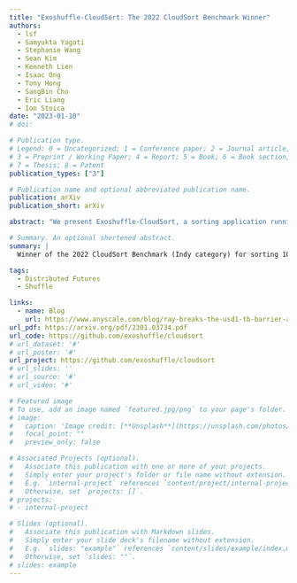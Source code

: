 ```yaml
---
title: "Exoshuffle-CloudSort: The 2022 CloudSort Benchmark Winner"
authors:
  - lsf
  - Samyukta Yagati
  - Stephanie Wang
  - Sean Kim
  - Kenneth Lien
  - Isaac Ong
  - Tony Hong
  - SangBin Cho
  - Eric Liang
  - Ion Stoica
date: "2023-01-10"
# doi:

# Publication type.
# Legend: 0 = Uncategorized; 1 = Conference paper; 2 = Journal article;
# 3 = Preprint / Working Paper; 4 = Report; 5 = Book; 6 = Book section;
# 7 = Thesis; 8 = Patent
publication_types: ["3"]

# Publication name and optional abbreviated publication name.
publication: arXiv
publication_short: arXiv

abstract: "We present Exoshuffle-CloudSort, a sorting application running on top of Ray using the Exoshuffle architecture. Exoshuffle-CloudSort runs on Amazon EC2, with input and output data stored on Amazon S3. Using 40 i4i.4xlarge workers, Exoshuffle-CloudSort completes the 100 TB CloudSort Benchmark (Indy category) in 5378 seconds, with an average total cost of $97."

# Summary. An optional shortened abstract.
summary: |
  Winner of the 2022 CloudSort Benchmark (Indy category) for sorting 100TB data at $0.97/TB.

tags:
  - Distributed Futures
  - Shuffle

links:
  - name: Blog
    url: https://www.anyscale.com/blog/ray-breaks-the-usd1-tb-barrier-as-the-worlds-most-cost-efficient-sorting
url_pdf: https://arxiv.org/pdf/2301.03734.pdf
url_code: https://github.com/exoshuffle/cloudsort
# url_dataset: '#'
# url_poster: '#'
url_project: https://github.com/exoshuffle/cloudsort
# url_slides: ''
# url_source: '#'
# url_video: '#'

# Featured image
# To use, add an image named `featured.jpg/png` to your page's folder.
# image:
#   caption: 'Image credit: [**Unsplash**](https://unsplash.com/photos/pLCdAaMFLTE)'
#   focal_point: ""
#   preview_only: false

# Associated Projects (optional).
#   Associate this publication with one or more of your projects.
#   Simply enter your project's folder or file name without extension.
#   E.g. `internal-project` references `content/project/internal-project/index.md`.
#   Otherwise, set `projects: []`.
# projects:
# - internal-project

# Slides (optional).
#   Associate this publication with Markdown slides.
#   Simply enter your slide deck's filename without extension.
#   E.g. `slides: "example"` references `content/slides/example/index.md`.
#   Otherwise, set `slides: ""`.
# slides: example
---
```

